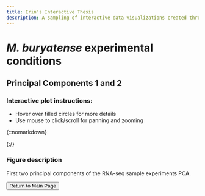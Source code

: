```yaml
---
title: Erin's Interactive Thesis
description: A sampling of interactive data visualizations created throughout my PhD research.
---
```


# _M. buryatense_ experimental conditions
## Principal Components 1 and 2

### Interactive plot instructions:
* Hover over filled circles for more details
* Use mouse to click/scroll for panning and zooming

{::nomarkdown}
<!DOCTYPE html>
<html>
<head>
  <style>
    .error {
        color: red;
    }
  </style>
  <script type="text/javascript" src="https://cdn.jsdelivr.net/npm//vega@5"></script>
  <script type="text/javascript" src="https://cdn.jsdelivr.net/npm//vega-lite@4.17.0"></script>
  <script type="text/javascript" src="https://cdn.jsdelivr.net/npm//vega-embed@6"></script>
</head>
<body>
  <div id="vis"></div>
  <script>
    (function(vegaEmbed) {
      var spec = {"config": {"view": {"continuousWidth": 400, "continuousHeight": 300, "strokeWidth": 0}, "axis": {"grid": false}}, "data": {"name": "data-d36153a0115898cbf9a77ac697e54d2d"}, "mark": {"type": "point", "size": 200}, "encoding": {"color": {"type": "nominal", "field": "exp_condition", "legend": {"title": "Experimental condition"}, "scale": {"scheme": "sinebow"}, "sort": ["NoLanthanum", "NoCu", "MeOH", "lowCu", "highO2_slow_growth", "medCu", "WithLanthanum", "highCu", "lowCH4"]}, "fill": {"condition": {"value": "#555555", "test": "datum.new_data"}, "value": "None"}, "opacity": {"condition": {"value": 1, "selection": "selector057"}, "value": 0.2}, "tooltip": [{"type": "nominal", "field": "sample_info"}, {"type": "nominal", "field": "exp_condition"}], "x": {"type": "quantitative", "field": "pc1"}, "y": {"type": "quantitative", "field": "pc2"}}, "height": 500, "selection": {"selector058": {"type": "interval", "bind": "scales", "encodings": ["x", "y"]}, "selector057": {"type": "multi", "fields": ["exp_condition"], "bind": "legend"}}, "title": "PCA of 1st and 2nd Components", "width": 500, "$schema": "https://vega.github.io/schema/vega-lite/v4.0.2.json", "datasets": {"data-d36153a0115898cbf9a77ac697e54d2d": [{"pc1": 76.80609646328027, "pc2": -10.224523516293853, "pc3": 10.559531915642232, "pc4": 2.6513589683366794, "sample_info": "5GB1_FM03_TR1_QC_tpm", "exp_condition": "uMax", "new_data": false}, {"pc1": 12.66954209695894, "pc2": -21.032767886153827, "pc3": -0.6352000547073837, "pc4": 4.977221514295887, "sample_info": "5GB1_FM03_TR2_QC_tpm", "exp_condition": "uMax", "new_data": false}, {"pc1": 46.43936568614745, "pc2": 1.465926119765089, "pc3": 1.1173116493890716, "pc4": -2.574512972449263, "sample_info": "5GB1_FM11_TR1_QC_tpm", "exp_condition": "lowO2_fast_growth", "new_data": false}, {"pc1": 8.721317901981804, "pc2": -7.0466059272673585, "pc3": -2.8492342124657495, "pc4": -1.3732367869785056, "sample_info": "5GB1_FM11_TR2_QC_tpm", "exp_condition": "lowO2_fast_growth", "new_data": false}, {"pc1": 38.49755295665105, "pc2": 4.842336154986797, "pc3": -3.1313045372577686, "pc4": 4.285829285906716, "sample_info": "5GB1_FM12_TR1_tpm", "exp_condition": "lowCH4", "new_data": false}, {"pc1": 40.19909765713799, "pc2": 5.626841844314411, "pc3": -2.349690581174549, "pc4": 4.391478847388488, "sample_info": "5GB1_FM12_TR1_QC_tpm", "exp_condition": "lowCH4", "new_data": false}, {"pc1": 34.545540305902875, "pc2": 5.478256746396118, "pc3": -6.61645765969863, "pc4": 7.043881437385765, "sample_info": "5GB1_FM12_TR2_tpm", "exp_condition": "lowCH4", "new_data": false}, {"pc1": 36.224115031795286, "pc2": 5.989827160458034, "pc3": -6.016453025755662, "pc4": 6.759724677049347, "sample_info": "5GB1_FM12_TR2_QC_tpm", "exp_condition": "lowCH4", "new_data": false}, {"pc1": 0.6893433091012423, "pc2": -8.12990123564813, "pc3": -3.803120699288708, "pc4": 3.2094364346868343, "sample_info": "5GB1_FM14_TR1_tpm", "exp_condition": "lowCH4", "new_data": false}, {"pc1": 0.8781223280943612, "pc2": -8.461240657325686, "pc3": -4.232636096545172, "pc4": 2.817181961219355, "sample_info": "5GB1_FM14_TR1_QC_tpm", "exp_condition": "lowCH4", "new_data": false}, {"pc1": 31.32642352954385, "pc2": -0.6480541561901384, "pc3": 6.2956781860694715, "pc4": 2.6551635730080125, "sample_info": "5GB1_FM14_TR2_tpm", "exp_condition": "lowCH4", "new_data": false}, {"pc1": 30.897974052149458, "pc2": -1.368508701339929, "pc3": 5.764913773554535, "pc4": 2.4730635601931197, "sample_info": "5GB1_FM14_TR2_QC_tpm", "exp_condition": "lowCH4", "new_data": false}, {"pc1": 63.76554854618984, "pc2": 17.686698112232783, "pc3": -32.878519536143344, "pc4": -5.379888354421452, "sample_info": "5GB1_FM18_TR2_tpm", "exp_condition": "MeOH", "new_data": false}, {"pc1": 67.53558833936451, "pc2": 17.847101884315727, "pc3": -33.17161030553596, "pc4": -5.896185583661436, "sample_info": "5GB1_FM18_TR2_QC_tpm", "exp_condition": "MeOH", "new_data": false}, {"pc1": 82.17079551000225, "pc2": 23.663556700197137, "pc3": -21.18135849345874, "pc4": -6.075026844551067, "sample_info": "5GB1_FM18_TR3_tpm", "exp_condition": "MeOH", "new_data": false}, {"pc1": 84.1642985873354, "pc2": 23.713986406110095, "pc3": -21.822472554837383, "pc4": -5.932159664882765, "sample_info": "5GB1_FM18_TR3_QC_tpm", "exp_condition": "MeOH", "new_data": false}, {"pc1": 13.577181877253965, "pc2": -15.776100218043485, "pc3": -16.415502777423523, "pc4": -2.8689561788949263, "sample_info": "5GB1_FM19_TR1_QC_tpm", "exp_condition": "lowO2_fast_growth", "new_data": false}, {"pc1": 11.95717047372296, "pc2": -16.108274445557974, "pc3": -16.64696579485103, "pc4": -2.6051434643112916, "sample_info": "5GB1_FM19_TR1_UW_tpm", "exp_condition": "lowO2_fast_growth", "new_data": false}, {"pc1": 2.4109121470506, "pc2": -18.042629255410805, "pc3": -19.455984300201848, "pc4": -5.3693682883429705, "sample_info": "5GB1_FM19_TR3_tpm", "exp_condition": "lowO2_fast_growth", "new_data": false}, {"pc1": 3.374295211345418, "pc2": -18.293763265124607, "pc3": -19.129387988096823, "pc4": -6.132814318030088, "sample_info": "5GB1_FM19_TR3_QC_tpm", "exp_condition": "lowO2_fast_growth", "new_data": false}, {"pc1": 122.26699662118395, "pc2": -7.923141178073924, "pc3": 16.468267365978132, "pc4": -6.316409004470804, "sample_info": "5GB1_FM20_TR1_QC_tpm", "exp_condition": "uMax", "new_data": false}, {"pc1": -45.57915026621498, "pc2": -35.02885109766476, "pc3": -15.546214184271633, "pc4": 0.6772459654090773, "sample_info": "5GB1_FM20_TR2_QC_tpm", "exp_condition": "uMax", "new_data": false}, {"pc1": -31.984408134601512, "pc2": -33.13040346538342, "pc3": -19.924177498625035, "pc4": -7.677838318295158, "sample_info": "5GB1_FM20_TR3_tpm", "exp_condition": "uMax", "new_data": false}, {"pc1": -41.669272093158696, "pc2": -36.4134182390968, "pc3": -16.725623291172123, "pc4": -2.689788741206825, "sample_info": "5GB1_FM20_TR3_QC_tpm", "exp_condition": "uMax", "new_data": false}, {"pc1": -43.68221950996161, "pc2": -35.991220998701884, "pc3": -17.191373054942954, "pc4": -2.1314814379055935, "sample_info": "5GB1_FM20_TR3_UW_tpm", "exp_condition": "uMax", "new_data": false}, {"pc1": -18.646118728082374, "pc2": -29.685368487918996, "pc3": -16.4028603159714, "pc4": -5.022164169814322, "sample_info": "5GB1_FM21_TR1_tpm", "exp_condition": "uMax", "new_data": false}, {"pc1": -16.89756645934127, "pc2": -30.25227512133486, "pc3": -15.66886828475978, "pc4": -4.704378173256066, "sample_info": "5GB1_FM21_TR1_QC_tpm", "exp_condition": "uMax", "new_data": false}, {"pc1": -12.822951914383255, "pc2": -27.304972768111703, "pc3": -17.398883717697004, "pc4": -8.082570541312547, "sample_info": "5GB1_FM21_TR2_tpm", "exp_condition": "uMax", "new_data": false}, {"pc1": -24.405025075726016, "pc2": -31.326205791842582, "pc3": -16.798597716806732, "pc4": -4.8176924481640535, "sample_info": "5GB1_FM21_TR2_QC_tpm", "exp_condition": "uMax", "new_data": false}, {"pc1": -25.44174045254733, "pc2": -31.265354627344554, "pc3": -17.59948517277985, "pc4": -5.1492817485020685, "sample_info": "5GB1_FM21_TR2_UW_tpm", "exp_condition": "uMax", "new_data": false}, {"pc1": -1.150409226437831, "pc2": -20.956391448759497, "pc3": -15.935750240304674, "pc4": -3.151863079883734, "sample_info": "5GB1_FM22_TR1_tpm", "exp_condition": "lowO2_fast_growth", "new_data": false}, {"pc1": 1.5324815921025434, "pc2": -20.120019375818238, "pc3": -14.574275278964626, "pc4": -3.2446731002067715, "sample_info": "5GB1_FM22_TR1_QC_tpm", "exp_condition": "lowO2_fast_growth", "new_data": false}, {"pc1": -3.9179283260591014, "pc2": -22.061169673080013, "pc3": -13.421336571346652, "pc4": -3.836975286616489, "sample_info": "5GB1_FM22_TR3_QC_tpm", "exp_condition": "lowO2_fast_growth", "new_data": false}, {"pc1": -6.320416141036187, "pc2": -22.089381672705883, "pc3": -13.999203071025912, "pc4": -3.854062840836032, "sample_info": "5GB1_FM22_TR3_UW_tpm", "exp_condition": "lowO2_fast_growth", "new_data": false}, {"pc1": 99.37662072982594, "pc2": 27.92581810825513, "pc3": -43.374574349691606, "pc4": -1.9156672893867839, "sample_info": "5GB1_FM23_TR3_tpm", "exp_condition": "MeOH", "new_data": false}, {"pc1": 101.28939004530633, "pc2": 27.9864004900403, "pc3": -43.76026897060523, "pc4": -2.1405763822086366, "sample_info": "5GB1_FM23_TR3_QC_tpm", "exp_condition": "MeOH", "new_data": false}, {"pc1": -4.267790781351819, "pc2": -9.6298668984554, "pc3": 21.286962618942173, "pc4": 4.381533286978486, "sample_info": "5GB1_FM34_T0_TR1_QC_tpm", "exp_condition": "NoCu", "new_data": false}, {"pc1": 8.956764310912748, "pc2": -27.35993414409562, "pc3": 11.574386204881263, "pc4": 6.185123580332958, "sample_info": "5GB1_FM34_T3_TR3_QC_tpm", "exp_condition": "medCu", "new_data": false}, {"pc1": -4.721304626097617, "pc2": -30.066869022983255, "pc3": 8.42528165651408, "pc4": 5.4817834916355785, "sample_info": "5GB1_FM34_T4_TR3_QC_tpm", "exp_condition": "highCu", "new_data": false}, {"pc1": -19.971327338630473, "pc2": -33.01077672407469, "pc3": 8.438800949158905, "pc4": 4.194809153626638, "sample_info": "5GB1_FM34_T5_TR2_QC_tpm", "exp_condition": "highCu", "new_data": false}, {"pc1": 33.714399437558626, "pc2": -21.212948553842892, "pc3": 20.21713984115337, "pc4": 2.089962467168684, "sample_info": "5GB1_FM34_T6_TR3_QC_tpm", "exp_condition": "highCu", "new_data": false}, {"pc1": -0.7228410677088799, "pc2": -24.739133594964663, "pc3": 6.18931170779239, "pc4": 3.1412412458932653, "sample_info": "5GB1_FM34_T7_TR3_QC_tpm", "exp_condition": "highCu", "new_data": false}, {"pc1": -25.271855864474688, "pc2": -30.487234541495546, "pc3": 9.465318624111234, "pc4": 4.1895554759564435, "sample_info": "5GB1_FM34_T8_TR1_QC_tpm", "exp_condition": "highCu", "new_data": false}, {"pc1": 101.53483980070014, "pc2": 10.696840344793266, "pc3": 29.018680787504767, "pc4": -0.7604609528111518, "sample_info": "5GB1_FM40_T0_TR1_QC_tpm", "exp_condition": "NoCu", "new_data": false}, {"pc1": -41.92840812832204, "pc2": -14.366955210312742, "pc3": 6.864250431491747, "pc4": 2.528275671070023, "sample_info": "5GB1_FM40_T0m_TR2_tpm", "exp_condition": "NoCu", "new_data": false}, {"pc1": -18.79263224315298, "pc2": -11.675430729020983, "pc3": 12.09828592930595, "pc4": 4.443148072097589, "sample_info": "5GB1_FM40_T10m_TR3_tpm", "exp_condition": "lowCu", "new_data": false}, {"pc1": -19.665759592277215, "pc2": -12.772407668916726, "pc3": 11.077793800190111, "pc4": 4.005361639494035, "sample_info": "5GB1_FM40_T10m_TR3_QC_tpm", "exp_condition": "lowCu", "new_data": false}, {"pc1": -13.095234068164308, "pc2": -20.670377790424393, "pc3": 15.432557757470912, "pc4": 8.419792439724636, "sample_info": "5GB1_FM40_T150m_TR1_QC_tpm", "exp_condition": "medCu", "new_data": false}, {"pc1": -14.645764542927905, "pc2": -21.278396746198545, "pc3": 13.824417894555117, "pc4": 8.036080590057168, "sample_info": "5GB1_FM40_T150m_TR1_remake_tpm", "exp_condition": "medCu", "new_data": false}, {"pc1": 10.344880704607553, "pc2": -28.03994542124582, "pc3": 9.549155847511845, "pc4": 7.016733592878606, "sample_info": "5GB1_FM40_T180m_TR1_tpm", "exp_condition": "medCu", "new_data": false}, {"pc1": 10.043306072771513, "pc2": -28.583916164530123, "pc3": 8.703547222039395, "pc4": 6.997142682201675, "sample_info": "5GB1_FM40_T180m_TR1_QC_tpm", "exp_condition": "medCu", "new_data": false}, {"pc1": -22.69770901206475, "pc2": -12.587089087850988, "pc3": 11.67232370474348, "pc4": 2.9345227047600786, "sample_info": "5GB1_FM40_T20m_TR2_tpm", "exp_condition": "lowCu", "new_data": false}, {"pc1": -5.399470976333378, "pc2": -13.5535448713057, "pc3": 13.754795884158348, "pc4": 3.7518083170063172, "sample_info": "5GB1_FM40_T40m_TR1_tpm", "exp_condition": "lowCu", "new_data": false}, {"pc1": -6.9355969554155426, "pc2": -14.93149344133299, "pc3": 12.21524273593474, "pc4": 3.789361395383337, "sample_info": "5GB1_FM40_T40m_TR1_QC_tpm", "exp_condition": "lowCu", "new_data": false}, {"pc1": -26.332914347934423, "pc2": -24.888204830942925, "pc3": 14.067775936865667, "pc4": 7.300509730383297, "sample_info": "5GB1_FM40_T60m_TR1_tpm", "exp_condition": "lowCu", "new_data": false}, {"pc1": 107.54551307957523, "pc2": -1.1606707883188554, "pc3": 42.54007603024416, "pc4": 0.25112605810730926, "sample_info": "5GB1_FM40_T60m_TR1_QC_tpm", "exp_condition": "lowCu", "new_data": false}, {"pc1": 1.5467280009636433, "pc2": -25.500319778581613, "pc3": 8.463750984211739, "pc4": 7.498268011385933, "sample_info": "5GB1_FM40_T90m_TR2_tpm", "exp_condition": "medCu", "new_data": false}, {"pc1": 0.9914119854516775, "pc2": -25.981180982921686, "pc3": 7.75047701600736, "pc4": 7.384969954257438, "sample_info": "5GB1_FM40_T90m_TR2_QC_tpm", "exp_condition": "medCu", "new_data": false}, {"pc1": -73.68572382349828, "pc2": 1.5355350986037672, "pc3": -4.296088318452822, "pc4": 4.075224495523452, "sample_info": "5GB1_FM69_t3_TR1_tpm", "exp_condition": "highO2_slow_growth", "new_data": false}, {"pc1": -72.90620678704813, "pc2": 4.517134638753173, "pc3": 6.066423641478596, "pc4": 10.945495659513087, "sample_info": "5GB1_FM69_t3_TR1_UW_tpm", "exp_condition": "highO2_slow_growth", "new_data": false}, {"pc1": -63.66137766591525, "pc2": 1.0365561887087584, "pc3": 1.1456951655735843, "pc4": -0.2759549648956517, "sample_info": "5GB1_FM69_t4_TR1_tpm", "exp_condition": "highO2_slow_growth", "new_data": false}, {"pc1": -59.86208868316821, "pc2": 3.5647277791454353, "pc3": 13.209141484887066, "pc4": 6.120443442103804, "sample_info": "5GB1_FM69_t4_TR1_UW_tpm", "exp_condition": "highO2_slow_growth", "new_data": false}, {"pc1": -18.438397488475545, "pc2": 2.75716646333169, "pc3": 10.899386249308064, "pc4": -10.038963975834223, "sample_info": "5GB1_FM80_t2_TR1_tpm", "exp_condition": "NO3_lowO2_slow_growth", "new_data": false}, {"pc1": -6.926264017203782, "pc2": 12.039221040013459, "pc3": 6.878721242949709, "pc4": -10.888409476135621, "sample_info": "5GB1_FM80_t4_TR1_tpm", "exp_condition": "NO3_lowO2_slow_growth", "new_data": false}, {"pc1": 6.827935869711969, "pc2": 15.594371555648705, "pc3": 19.98957206914679, "pc4": -8.194752705686144, "sample_info": "5GB1_FM81_t1_TR3_tpm", "exp_condition": "NO3_lowO2_slow_growth", "new_data": false}, {"pc1": 0.3114627861041591, "pc2": 15.07815850795942, "pc3": 19.098960488667796, "pc4": -9.864603682804763, "sample_info": "5GB1_FM81_t2_TR3_tpm", "exp_condition": "NO3_lowO2_slow_growth", "new_data": false}, {"pc1": 15.553738181499206, "pc2": -1.085663836131347, "pc3": 18.343979145215563, "pc4": -12.832659477759186, "sample_info": "5GB1_LTrecycle_TR1_tpm", "exp_condition": "LanzaTech", "new_data": false}, {"pc1": 15.907914019583917, "pc2": -1.9549941063331993, "pc3": 17.618442114899757, "pc4": -13.352049241564774, "sample_info": "5GB1_LTrecycle_TR1_QC_tpm", "exp_condition": "LanzaTech", "new_data": false}, {"pc1": 13.589411180729705, "pc2": 57.606467559234865, "pc3": 17.597840127552736, "pc4": -22.282757455902495, "sample_info": "5GB1_vial_wLa_TR3_tpm", "exp_condition": "WithLanthanum", "new_data": false}, {"pc1": -1.6781339976914904, "pc2": 54.473025897408604, "pc3": 16.022340562985146, "pc4": -21.22675748350313, "sample_info": "5GB1_vial_woLa_TR2_tpm", "exp_condition": "NoLanthanum", "new_data": false}, {"pc1": 33.11609195189107, "pc2": 21.014230064447684, "pc3": 46.28583828215668, "pc4": -7.851902756496487, "sample_info": "5GB1_FM_85_TR1_tpm", "exp_condition": "aa3_KO", "new_data": false}, {"pc1": 16.710038943873137, "pc2": 13.298396206513925, "pc3": 31.210416094683975, "pc4": -3.9652064140920755, "sample_info": "5GB1_FM_85_TR2_tpm", "exp_condition": "aa3_KO", "new_data": false}, {"pc1": -41.12305851900364, "pc2": -2.801555565486309, "pc3": -2.0397656964629935, "pc4": -3.8955253957371276, "sample_info": "5GB1_pA9_red_tpm", "exp_condition": "crotonic_acid", "new_data": false}, {"pc1": -42.11575668266161, "pc2": -9.757690634931263, "pc3": -7.1460643855805035, "pc4": -7.355750036549242, "sample_info": "5GB1_pA9_yellow_tpm", "exp_condition": "crotonic_acid", "new_data": false}, {"pc1": -50.406593986350146, "pc2": 51.63876813995298, "pc3": -1.6658370500750037, "pc4": -20.586873132283635, "sample_info": "5GB1C-5G-La-BR1_tpm", "exp_condition": "WithLanthanum", "new_data": false}, {"pc1": -55.95467425469879, "pc2": 42.40411200152772, "pc3": 0.02609294025217471, "pc4": -19.692143451937103, "sample_info": "5GB1C-5G-La-BR2_tpm", "exp_condition": "WithLanthanum", "new_data": false}, {"pc1": -64.11805974010785, "pc2": 45.92400567584212, "pc3": -3.7813983399976463, "pc4": -19.97222280453525, "sample_info": "5GB1C-5G-N-BR1_tpm", "exp_condition": "NoLanthanum", "new_data": false}, {"pc1": -49.1650725912943, "pc2": 28.527272599055387, "pc3": -3.568659189117323, "pc4": -16.478751685623397, "sample_info": "5GB1C-5G-N-BR2_tpm", "exp_condition": "NoLanthanum", "new_data": false}, {"pc1": -25.439242455774284, "pc2": 63.4856973086151, "pc3": 2.452332861607503, "pc4": -23.834908623023225, "sample_info": "5GB1C-JG15-La-BR1_tpm", "exp_condition": "WithLanthanum", "new_data": false}, {"pc1": -64.32108019320464, "pc2": 54.371820493728336, "pc3": -4.894600743738757, "pc4": -23.000716752902413, "sample_info": "5GB1C-JG15-La-BR2_tpm", "exp_condition": "WithLanthanum", "new_data": false}, {"pc1": -60.171501188695615, "pc2": 50.72632092015294, "pc3": -7.020712990965953, "pc4": -20.093032305661406, "sample_info": "5GB1C-JG15-N-BR1_tpm", "exp_condition": "NoLanthanum", "new_data": false}, {"pc1": -54.850681563466544, "pc2": 43.46229925313709, "pc3": -3.251635774207492, "pc4": -21.138870412199697, "sample_info": "5GB1C-JG15-N-BR2_tpm", "exp_condition": "NoLanthanum", "new_data": false}, {"pc1": -21.937410343856556, "pc2": 52.76269629036343, "pc3": -9.81431568091839, "pc4": 60.024898804889965, "sample_info": "5GB1C_CH4_500ppm-Rep1_tpm", "exp_condition": "CH4_500ppm", "new_data": true}, {"pc1": -20.89768289309676, "pc2": 52.70898143722142, "pc3": -4.717904501793414, "pc4": 61.463764398370344, "sample_info": "5GB1C_CH4_500ppm-Rep2_tpm", "exp_condition": "CH4_500ppm", "new_data": true}, {"pc1": -33.03404249573373, "pc2": 45.35669407129311, "pc3": -6.067850981675967, "pc4": 60.41471737680199, "sample_info": "5GB1C_CH4_1000ppm-Rep2_tpm", "exp_condition": "CH4_1000ppm", "new_data": true}, {"pc1": -10.351342082011248, "pc2": 49.96989508236722, "pc3": -2.758994937393569, "pc4": 57.5187482440464, "sample_info": "5GB1C_CH4_1000ppm-Rep1_tpm", "exp_condition": "CH4_1000ppm", "new_data": true}]}};
      var embedOpt = {"mode": "vega-lite"};

      function showError(el, error){
          el.innerHTML = ('<div class="error" style="color:red;">'
                          + '<p>JavaScript Error: ' + error.message + '</p>'
                          + "<p>This usually means there's a typo in your chart specification. "
                          + "See the javascript console for the full traceback.</p>"
                          + '</div>');
          throw error;
      }
      const el = document.getElementById('vis');
      vegaEmbed("#vis", spec, embedOpt)
        .catch(error => showError(el, error));
    })(vegaEmbed);

  </script>
</body>
</html>
{:/}

### Figure description
First two principal components of the RNA-seq sample experiments PCA.


<button onclick="location.href='https://erinhwilson.github.io/interactive-thesis'" 
        type="button">Return to Main Page
</button>
